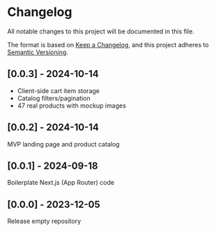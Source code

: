 # Changelog

All notable changes to this project will be documented in this file.

The format is based on [Keep a Changelog](https://keepachangelog.com/en/1.0.0/), and this project adheres to [Semantic Versioning](https://semver.org/spec/v2.0.0.html).

## [0.0.3] - 2024-10-14

- Client-side cart item storage
- Catalog filters/pagination
- 47 real products with mockup images

## [0.0.2] - 2024-10-14

MVP landing page and product catalog

## [0.0.1] - 2024-09-18

Boilerplate Next.js (App Router) code

## [0.0.0] - 2023-12-05

Release empty repository
